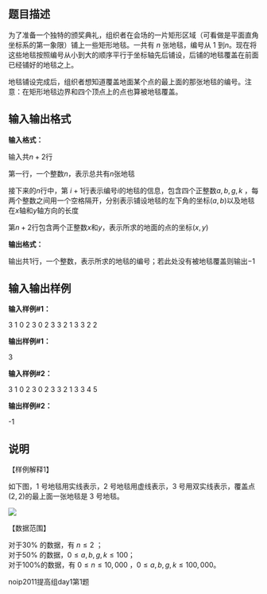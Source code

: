 题目描述
----

为了准备一个独特的颁奖典礼，组织者在会场的一片矩形区域（可看做是平面直角坐标系的第一象限）铺上一些矩形地毯。一共有 $n$ 张地毯，编号从 $1$ 到$n$。现在将这些地毯按照编号从小到大的顺序平行于坐标轴先后铺设，后铺的地毯覆盖在前面已经铺好的地毯之上。

地毯铺设完成后，组织者想知道覆盖地面某个点的最上面的那张地毯的编号。注意：在矩形地毯边界和四个顶点上的点也算被地毯覆盖。

输入输出格式
------

**输入格式：**  

输入共$n+2$行

第一行，一个整数$n$，表示总共有$n$张地毯

接下来的$n$行中，第 $i+1$行表示编号$i$的地毯的信息，包含四个正整数$a ,b ,g ,k$ ，每两个整数之间用一个空格隔开，分别表示铺设地毯的左下角的坐标$(a,b)$以及地毯在$x$轴和$y$轴方向的长度

第$n+2$行包含两个正整数$x$和$y$，表示所求的地面的点的坐标$(x,y)$

**输出格式：**  

输出共$1$行，一个整数，表示所求的地毯的编号；若此处没有被地毯覆盖则输出$-1$

输入输出样例
------

**输入样例#1：** 

3
1 0 2 3
0 2 3 3
2 1 3 3
2 2

**输出样例#1：** 

3

**输入样例#2：** 

3
1 0 2 3
0 2 3 3
2 1 3 3
4 5

**输出样例#2：** 

\-1

说明
--

【样例解释1】

如下图，$1$ 号地毯用实线表示，$2$ 号地毯用虚线表示，$3$ 号用双实线表示，覆盖点$(2,2)$的最上面一张地毯是 $3$ 号地毯。

![](https://cdn.luogu.org/upload/pic/100.png)

【数据范围】

对于30% 的数据，有 $n ≤2$ ；  
对于50% 的数据，$0 ≤a, b, g, k≤100$；  
对于100%的数据，有 $0 ≤n ≤10,000$ ，$0≤a, b, g, k ≤100,000$。

noip2011提高组day1第1题